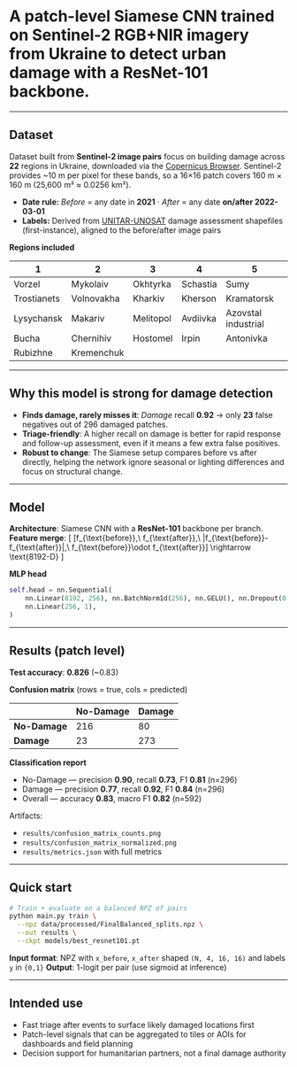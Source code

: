 # A patch-level Siamese CNN trained on Sentinel-2 RGB+NIR imagery from Ukraine to detect urban damage with a ResNet-101 backbone.

---

## Dataset
Dataset built from **Sentinel-2 image pairs** focus on building damage across **22** regions in Ukraine, downloaded via the [Copernicus Browser](https://browser.dataspace.copernicus.eu/?zoom=5&lat=50.16282&lng=20.78613&demSource3D=%22MAPZEN%22&cloudCoverage=30&dateMode=SINGLE).
Sentinel-2 provides ~10 m per pixel for these bands, so a 16×16 patch covers 160 m × 160 m (25,600 m² ≈ 0.0256 km²).

* **Date rule:** *Before* = any date in **2021** · *After* = any date **on/after 2022-03-01**
* **Labels:** Derived from [UNITAR-UNOSAT](https://unosat.org/products) damage assessment shapefiles (first-instance), aligned to the before/after image pairs

**Regions included**

| 1           | 2          | 3         | 4        | 5                   |
| ----------- | ---------- | --------- | -------- | ------------------- |
| Vorzel      | Mykolaiv   | Okhtyrka  | Schastia | Sumy                |
| Trostianets | Volnovakha | Kharkiv   | Kherson  | Kramatorsk          |
| Lysychansk  | Makariv    | Melitopol | Avdiivka | Azovstal industrial |
| Bucha       | Chernihiv  | Hostomel  | Irpin    | Antonivka           |
| Rubizhne    | Kremenchuk |           |          |                     |

---

## Why this model is strong for **damage detection**

* **Finds damage, rarely misses it**: *Damage* recall **0.92** → only **23** false negatives out of 296 damaged patches.
* **Triage-friendly**: A higher recall on damage is better for rapid response and follow-up assessment, even if it means a few extra false positives.
* **Robust to change**: The Siamese setup compares before vs after directly, helping the network ignore seasonal or lighting differences and focus on structural change.

---

## Model

**Architecture**: Siamese CNN with a **ResNet-101** backbone per branch.
**Feature merge**:
[
[f_{\text{before}},\ f_{\text{after}},\ |f_{\text{before}}-f_{\text{after}}|,\ f_{\text{before}}\odot f_{\text{after}}] \rightarrow \text{8192-D}
]

**MLP head**

```python
self.head = nn.Sequential(
    nn.Linear(8192, 256), nn.BatchNorm1d(256), nn.GELU(), nn.Dropout(0.5),
    nn.Linear(256, 1),
)
```

---

## Results (patch level)

**Test accuracy**: **0.826** (~0.83)

**Confusion matrix** (rows = true, cols = predicted)

|               | No-Damage | Damage |
| ------------- | --------- | ------ |
| **No-Damage** | 216       | 80     |
| **Damage**    | 23        | 273    |

**Classification report**

* No-Damage — precision **0.90**, recall **0.73**, F1 **0.81** (n=296)
* Damage — precision **0.77**, recall **0.92**, F1 **0.84** (n=296)
* Overall — accuracy **0.83**, macro F1 **0.82** (n=592)

Artifacts:

* `results/confusion_matrix_counts.png`
* `results/confusion_matrix_normalized.png`
* `results/metrics.json` with full metrics

---

## Quick start

```bash
# Train + evaluate on a balanced NPZ of pairs
python main.py train \
  --npz data/processed/FinalBalanced_splits.npz \
  --out results \
  --ckpt models/best_resnet101.pt
```

**Input format**: NPZ with `x_before`, `x_after` shaped `(N, 4, 16, 16)` and labels `y` in `{0,1}`
**Output**: 1-logit per pair (use sigmoid at inference)

---

## Intended use

* Fast triage after events to surface likely damaged locations first
* Patch-level signals that can be aggregated to tiles or AOIs for dashboards and field planning
* Decision support for humanitarian partners, not a final damage authority


